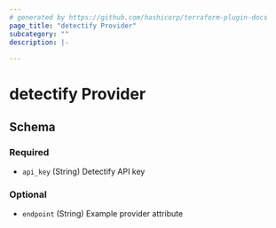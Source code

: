```yaml
---
# generated by https://github.com/hashicorp/terraform-plugin-docs
page_title: "detectify Provider"
subcategory: ""
description: |-
  
---
```


# detectify Provider





<!-- schema generated by tfplugindocs -->
## Schema

### Required

- `api_key` (String) Detectify API key

### Optional

- `endpoint` (String) Example provider attribute

